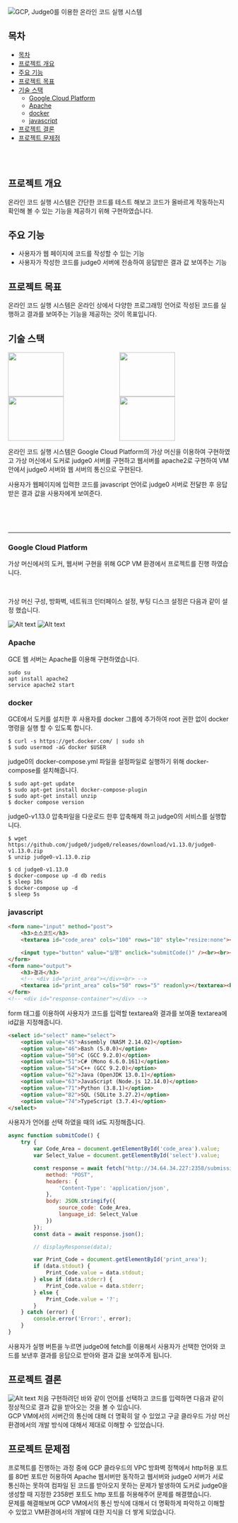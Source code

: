 ![GCP, Judge0를 이용한 온라인 코드 실행 시스템](https://capsule-render.vercel.app/api?type=waving&color=auto&height=300&section=header&text=GCP,%20judge0를%20이용한%20온라인%20코드%20실행%20시스템&fontSize=35)


## 목차
- [목차](#목차)
- [프로젝트 개요](#프로젝트-개요)
- [주요 기능](#주요-기능)
- [프로젝트 목표](#프로젝트-목표)
- [기술 스택](#기술-스택)
  - [Google Cloud Platform](#google-cloud-platform)
  - [Apache](#apache)
  - [docker](#docker)
  - [javascript](#javascript)
- [프로젝트 결론](#프로젝트-결론)
- [프로젝트 문제점](#프로젝트-문제점)

<br>
<br>

## 프로젝트 개요
온라인 코드 실행 시스템은 간단한 코드를 테스트 해보고 코드가 올바르게 작동하는지 확인해 볼 수 있는 기능을 제공하기 위해 구현하였습니다.

## 주요 기능
- 사용자가 웹 페이지에 코드를 작성할 수 있는 기능
- 사용자가 작성한 코드를 judge0 서버에 전송하여 응답받은 결과 값 보여주는 기능

## 프로젝트 목표
온라인 코드 실행 시스템은 온라인 상에서 다양한 프로그래밍 언어로 작성된 코드를 실행하고 결과를 보여주는 기능을 제공하는 것이 목표입니다.

## 기술 스택
<img src="https://img.shields.io/badge/google Cloud-black?style=for-the-badge&logo=google&logoColor=" width="50%" height="100"><img src="https://img.shields.io/badge/docker-white?style=for-the-badge&logo=docker&logoColor=" width="50%" height="100">
<img src="https://img.shields.io/badge/Apache-orange?style=for-the-badge&logo=apache&logoColor=" width="50%" height="100"><img src="https://img.shields.io/badge/javascript-F7DF1E?style=for-the-badge&logo=javascript&logoColor=black" width="50%" height="100">

온라인 코드 실행 시스템은 Google Cloud Platform의 가상 머신을 이용하여 구현하였고 가상 머신에서 도커로 judge0 서버를 구현하고 웹서버를 apache2로 구현하여 VM 안에서 judge0 서버와 웹 서버의 통신으로 구현된다.

사용자가 웹페이지에 입력한 코드를 javascript 언어로 judge0 서버로 전달한 후 응답 받은 결과 값을 사용자에게 보여준다. 

<br>
<br>
<br>

***
### Google Cloud Platform
가상 머신에서의 도커, 웹서버 구현을 위해 GCP VM 환경에서 프로젝트를 진행 하였습니다. 

<br>

가상 머신 구성, 방화벽, 네트워크 인터페이스 설정, 부팅 디스크 설정은 다음과 같이 설정 했습니다.

![Alt text](image/image.png)
![Alt text](image/image-1.png)

### Apache
GCE 웹 서버는 Apache를 이용해 구현하였습니다.

```
sudo su
apt install apache2
service apache2 start
```


### docker
GCE에서 도커를 설치한 후 사용자를 docker 그룹에 추가하여 root 권한 없이 docker 명령을 실행 할 수 있도록 합니다.

```
$ curl -s https://get.docker.com/ | sudo sh
$ sudo usermod -aG docker $USER 
```

judge0의 docker-compose.yml 파일을 설정파일로 실행하기 위해 docker-compose를 설치해줍니다.

```
$ sudo apt-get update
$ sudo apt-get install docker-compose-plugin 
$ sudo apt-get install unzip
$ docker compose version
```

judge0-v1.13.0 압축파일을 다운로드 한후 압축해제 하고 judge0의 서비스를 실행합니다.

```
$ wget https://github.com/judge0/judge0/releases/download/v1.13.0/judge0-v1.13.0.zip
$ unzip judge0-v1.13.0.zip

$ cd judge0-v1.13.0
$ docker-compose up -d db redis
$ sleep 10s
$ docker-compose up -d
$ sleep 5s
```

### javascript
```html
<form name="input" method="post">
    <h3>소스코드</h3>
    <textarea id="code_area" cols="100" rows="10" style="resize:none"></textarea><br>

    <input type="button" value="실행" onclick="submitCode()" /><br><br><br>
</form>
<form name="output">
    <h3>결과</h3>
    <!-- <div id="print_area"></div><br> -->
    <textarea id="print_area" cols="50" rows="5" readonly></textarea><br>
</form>
<!-- <div id="response-container"></div> -->
```

form 태그를 이용하여 사용자가 코드를 입력할 textarea와 결과를 보여줄 textarea에 id값을 지정해줍니다.

```html
<select id="select" name="select">
    <option value="45">Assembly (NASM 2.14.02)</option>
    <option value="46">Bash (5.0.0)</option>
    <option value="50">C (GCC 9.2.0)</option>
    <option value="51">C# (Mono 6.6.0.161)</option>
    <option value="54">C++ (GCC 9.2.0)</option>
    <option value="62">Java (OpenJDK 13.0.1)</option>
    <option value="63">JavaScript (Node.js 12.14.0)</option>
    <option value="71">Python (3.8.1)</option>
    <option value="82">SQL (SQLite 3.27.2)</option>
    <option value="74">TypeScript (3.7.4)</option>
</select>
```

사용자가 언어를 선택 하였을 때의 id도 지정해줍니다.

```javascript
async function submitCode() {
    try {
        var Code_Area = document.getElementById('code_area').value;
        var Select_Value = document.getElementById('select').value;

        const response = await fetch("http://34.64.34.227:2358/submissions/?base64_encode=true&wait=true", {
            method: "POST",
            headers: {
                'Content-Type': 'application/json',
            },
            body: JSON.stringify({
                source_code: Code_Area,
                language_id: Select_Value
            })
        });
        const data = await response.json();

        // displayResponse(data);

        var Print_Code = document.getElementById('print_area');
        if (data.stdout) {
            Print_Code.value = data.stdout;
        } else if (data.stderr) {
            Print_Code.value = data.stderr;
        } else {
            Print_Code.value = '?';
        }
    } catch (error) {
        console.error('Error:', error);
    }
}
```

사용자가 실행 버튼을 누르면 judge0에 fetch를 이용해서 사용자가 선택한 언어와 코드를 보낸후 결과를 응답으로 받아와 결과 값을 보여주게 됩니다.

## 프로젝트 결론
![Alt text](image/image-2.png)
처음 구현하려던 바와 같이 언어를 선택하고 코드를 입력하면 다음과 같이 정상적으로 결과 값을 받아오는 것을 볼 수 있습니다.  
GCP VM에서의 서버간의 통신에 대해 더 명확히 알 수 있었고 구글 클라우드 가상 머신 환경에서의 개발 방식에 대해서 제대로 이해할 수 있었습니다.

## 프로젝트 문제점
프로젝트를 진행하는 과정 중에 GCP 클라우드의 VPC 방화벽 정책에서 http허용 포트를 80번 포트만 허용하여 Apache 웹서버만 동작하고 웹서버와 judge0 서버가 서로 통신하는 못하여 컴파일 된 코드를 받아오지 못하는 문제가 발생하여 도커로 judge0을 생성할 때 지정한 2358번 포트도 http 포트를 허용해주어 문제를 해결했습니다.  
문제를 해결해보며 GCP VM에서의 통신 방식에 대해서 더 명확하게 파악하고 이해할 수 있었고 VM환경에서의 개발에 대한 지식을 더 쌓게 되었습니다.